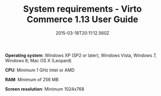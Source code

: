 ﻿---
title: System requirements - Virto Commerce 1.13 User Guide
description: System requirements
layout: docs
date: 2015-03-18T20:11:12.560Z
priority: 1
---
**Operating system**: Windows XP (SP2 or later), Windows Vista, Windows 7, Windows 8; Mac OS X (Leopard)

**CPU**: Minimum 1 GHz Intel or AMD

**RAM**: Minimum of 256 MB

**Screen resolution**: Minimum 1024x768

